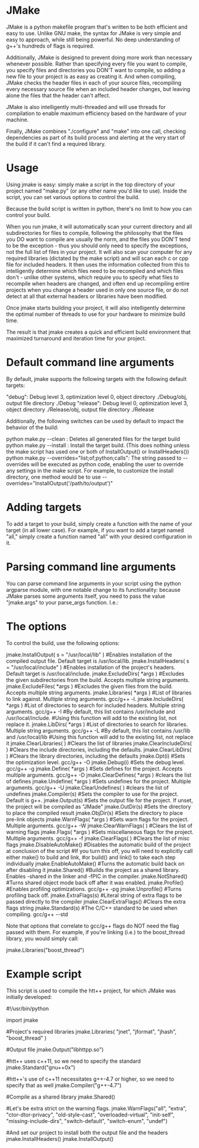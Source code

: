 JMake
======

JMake is a python makefile program that's written to be both efficient and easy to use. Unlike GNU make, the syntax for JMake is very simple and easy to approach, while still being powerful. No deep understanding of g++'s hundreds of flags is required.

Additionally, JMake is designed to prevent doing more work than necessary whenever possible. Rather than specifying every file you want to compile, you specify files and directories you DON'T want to compile, so adding a new file to your project is as easy as creating it. And when compiling, JMake checks the header files in each of your source files, recompiling every necessary source file when an included header changes, but leaving alone the files that the header can't affect.

JMake is also intelligently multi-threaded and will use threads for compilation to enable maximum efficiency based on the hardware of your machine.

Finally, JMake combines "./configure" and "make" into one call, checking dependencies as part of its build process and alerting at the very start of the build if it can't find a required library.

Usage
======

Using jmake is easy: simply make a script in the top directory of your project named "make.py" (or any other name you'd like to use). Inside the script, you can set various options to control the build.

Because the build script is written in python, there's no limit to how you can control your build.

When you run jmake, it will automatically scan your current directory and all subdirectories for files to compile, following the philosophy that the files you DO want to compile are usually the norm, and the files you DON'T tend to be the exception - thus you should only need to specify the exceptions, not the full list of files in your project. It will also scan your computer for any required libraries (dictated by the make script) and will scan each c or cpp file for included headers. It then uses the information collected from this to intelligently determine which files need to be recompiled and which files don't - unlike other systems, which require you to specify what files to recompile when headers are changed, and often end up recompiling entire projects when you change a header used in only one source file, or do not detect at all that external headers or libraries have been modified.

Once jmake starts building your project, it will also intelligently determine the optimal number of threads to use for your hardware to minimize build time.

The result is that jmake creates a quick and efficient build environment that maximized turnaround and iteration time for your project.

Default command line arguments
======

By default, jmake supports the following targets with the following default targets:

"debug": Debug level 3, optimization level 0, object directory ./Debug/obj, output file directory ./Debug
"release": Debug level 0, optimization level 3, object directory ./Release/obj, output file directory ./Release

Additionally, the following switches can be used by default to impact the behavior of the build:

python make.py --clean <target>: Deletes all generated files for the target build
python make.py --install <target>: Install the target build. (This does nothing unless the make script has used one or both of InstallOutput() or InstallHeaders())
python make.py <target> --overrides="list;of;python;calls": The string passed to --overrides will be executed as python code, enabling the user to override any settings in the make script. For example, to customize the install directory, one method would be to use --overrides="InstallOutput('/path/to/output')"

Adding targets
======

To add a target to your build, simply create a function with the name of your target (in all lower case). For example, if you want to add a target named "all," simply create a function named "all" with your desired configuration in it.

Parsing command line arguments
======

You can parse command line arguments in your script using the python argparse module, with one notable change to its functionality: because JMake parses some arguments itself, you need to pass the value "jmake.args" to your parse_args function. I.e.:

The options
======

To control the build, use the following options:

jmake.InstallOutput( s = "/usr/local/lib" ) #Enables installation of the compiled output file. Default target is /usr/local/lib.
jmake.InstallHeaders( s = "/usr/local/include" ) #Enables installation of the project's headers. Default target is /usr/local/include.
jmake.ExcludeDirs( *args ) #Excludes the given subdirectories from the build. Accepts multiple string arguments.
jmake.ExcludeFiles( *args ) #Excludes the given files from the build. Accepts multiple string arguments.
jmake.Libraries( *args ) #List of libraries to link against. Multiple string arguments. gcc/g++ -l.
jmake.IncludeDirs( *args ) #List of directories to search for included headers. Multiple string arguments. gcc/g++ -I
                           #By default, this list contains /usr/include and /usr/local/include.
                           #Using this function will add to the existing list, not replace it.
jmake.LibDirs( *args ) #List of directories to search for libraries. Multiple string arguments. gcc/g++ -L 
                       #By default, this list contains /usr/lib and /usr/local/lib
                       #Using this function will add to the existing list, not replace it
jmake.ClearLibraries( ) #Clears the list of libraries
jmake.ClearIncludeDirs( ) #Clears the include directories, including the defaults.
jmake.ClearLibDirs( ) #Clears the library directories, including the defaults
jmake.Opt(i) #Sets the optimization level. gcc/g++ -O
jmake.Debug(i) #Sets the debug level. gcc/g++ -g
jmake.Define( *args ) #Sets defines for the project. Accepts multiple arguments. gcc/g++ -D
jmake.ClearDefines( *args ) #clears the list of defines
jmake.Undefine( *args ) #Sets undefines for the project. Multiple arguments. gcc/g++ -U
jmake.ClearUndefines( ) #clears the list of undefines
jmake.Compiler(s) #Sets the compiler to use for the project. Default is g++.
jmake.Output(s) #Sets the output file for the project. If unset, the project will be compiled as "JMade"
jmake.OutDir(s) #Sets the directory to place the compiled result
jmake.ObjDir(s) #Sets the directory to place pre-link objects
jmake.WarnFlags( *args ) #Sets warn flags for the project. Multiple arguments. gcc/g++ -W
jmake.ClearWarnFlags( ) #Clears the list of warning flags
jmake.Flags( *args ) #Sets miscellaneous flags for the project. Multiple arguments. gcc/g++ -f
jmake.ClearFlags( ) #Clears the list of misc flags
jmake.DisableAutoMake() #Disables the automatic build of the project at conclusion of the script
                        #If you turn this off, you will need to explicitly call either make() to build and link,
                        #or build() and link() to take each step individually
jmake.EnableAutoMake() #Turns the automatic build back on after disabling it
jmake.Shared() #Builds the project as a shared library. Enables -shared in the linker and -fPIC in the compiler.
jmake.NotShared() #Turns shared object mode back off after it was enabled.
jmake.Profile() #Enables profiling optimizations. gcc/g++ -pg
jmake.Unprofile() #Turns profiling back off.
jmake.ExtraFlags(s) #Literal string of extra flags to be passed directly to the compiler
jmake.ClearExtraFlags() #Clears the extra flags string
jmake.Standard(s) #The C/C++ standard to be used when compiling. gcc/g++ --std

Note that options that correlate to gcc/g++ flags do NOT need the flag passed with them. For example, if you're linking (i.e.) to the boost_thread library, you would simply call:

jmake.Libraries("boost_thread")

Example script
======

This script is used to compile the htt++ project, for which JMake was initially developed:

 #!/usr/bin/python

import jmake

 #Project's required libraries
jmake.Libraries(
   "jnet",
   "jformat",
   "jhash",
   "boost_thread"
)

 #Output file
jmake.Output("libhttpp.so")

 #htt++ uses c++11, so we need to specify the standard
jmake.Standard("gnu++0x")

 #htt++'s use of c++11 necessitates g++-4.7 or higher, so we need to specify that as well
jmake.Compiler("g++-4.7")

 #Compile as a shared library
jmake.Shared()

 #Let's be extra strict on the warning flags.
jmake.WarnFlags("all", "extra", "ctor-dtor-privacy", "old-style-cast", "overloaded-virtual", "init-self", "missing-include-dirs", "switch-default", "switch-enum", "undef")

 #And set our project to install both the output file and the headers
jmake.InstallHeaders()
jmake.InstallOutput()